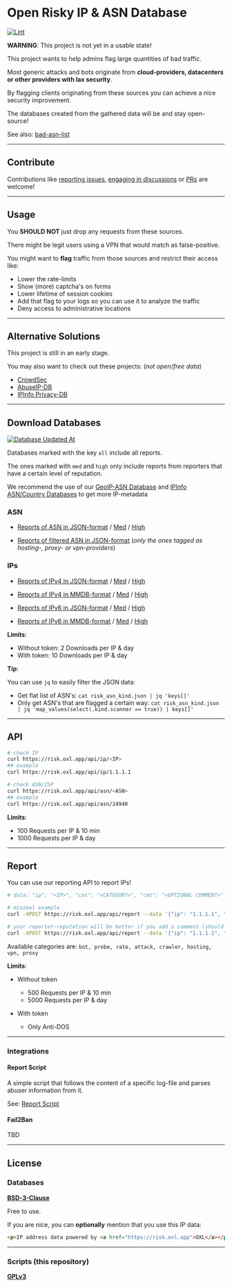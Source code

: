 # Open Risky IP & ASN Database

[![Lint](https://github.com/O-X-L/risk-db/actions/workflows/lint.yml/badge.svg)](https://github.com/O-X-L/risk-db/actions/workflows/lint.yml)

**WARNING**: This project is not yet in a usable state!

This project wants to help admins flag large quantities of bad traffic.

Most generic attacks and bots originate from **cloud-providers, datacenters or other providers with lax security**.

By flagging clients originating from these sources you can achieve a nice security improvement.

The databases created from the gathered data will be and stay open-source!

See also: [bad-asn-list](https://github.com/brianhama/bad-asn-list)

----

## Contribute

Contributions like [reporting issues](https://github.com/O-X-L/risk-db/issues/new), [engaging in discussions](https://github.com/O-X-L/risk-db/discussions) or [PRs](https://github.com/O-X-L/risk-db/pulls) are welcome!

----

## Usage

You **SHOULD NOT** just drop any requests from these sources.

There might be legit users using a VPN that would match as false-positive.

You might want to **flag** traffic from those sources and restrict their access like:

* Lower the rate-limits
* Show (more) captcha's on forms
* Lower lifetime of session cookies
* Add that flag to your logs so you can use it to analyze the traffic
* Deny access to administrative locations

----

## Alternative Solutions

This project is still in an early stage.

You may also want to check out these projects: (*not open/free data*)

* [CrowdSec](https://www.crowdsec.net/)
* [AbuseIP-DB](https://www.abuseipdb.com/)
* [IPInfo Privacy-DB](https://ipinfo.io/products/proxy-vpn-detection-api)

----

## Download Databases

[![Database Updated At](https://risk.oxl.app/file/updated_at.svg)](https://risk.oxl.app/file/updated_at.svg)

Databases marked with the key `all` include all reports.

The ones marked with `med` and `high` only include reports from reporters that have a certain level of reputation.

We recommend the use of our [GeoIP-ASN Database](https://github.com/O-X-L/geoip-asn) and [IPInfo ASN/Country Databases](https://ipinfo.io/products/free-ip-database) to get more IP-metadata

### ASN

* [Reports of ASN in JSON-format](https://risk.oxl.app/file/risk_asn_all.json.zip) / [Med](https://risk.oxl.app/file/risk_asn_med.json.zip)  / [High](https://risk.oxl.app/file/risk_asn_high.json.zip)

* [Reports of filtered ASN in JSON-format](https://risk.oxl.app/file/risk_asn_kind.json.zip) (*only the ones tagged as hosting-, proxy- or vpn-providers*)

### IPs

* [Reports of IPv4 in JSON-format](https://risk.oxl.app/file/risk_ip4_all.json.zip) / [Med](https://risk.oxl.app/file/risk_ip4_med.json.zip) / [High](https://risk.oxl.app/file/risk_ip4_high.json.zip)

* [Reports of IPv4 in MMDB-format](https://risk.oxl.app/file/risk_ip4_all.mmdb.zip) / [Med](https://risk.oxl.app/file/risk_ip4_med.mmdb.zip) / [High](https://risk.oxl.app/file/risk_ip4_high.mmdb.zip)

* [Reports of IPv6 in JSON-format](https://risk.oxl.app/file/risk_ip6_all.json.zip) / [Med](https://risk.oxl.app/file/risk_ip6_med.json.zip) / [High](https://risk.oxl.app/file/risk_ip6_high.json.zip)

* [Reports of IPv6 in MMDB-format](https://risk.oxl.app/file/risk_ip6_all.mmdb.zip) / [Med](https://risk.oxl.app/file/risk_ip6_med.mmdb.zip) / [High](https://risk.oxl.app/file/risk_ip6_high.mmdb.zip)

**Limits**:

* Without token: 2 Downloads per IP & day
* With token: 10 Downloads per IP & day

**Tip**:

You can use `jq` to easily filter the JSON data:

* Get flat list of ASN's: `cat risk_asn_kind.json | jq 'keys[]'`
* Only get ASN's that are flagged a certain way: `cat risk_asn_kind.json | jq 'map_values(select(.kind.scanner == true)) | keys[]'`

----

## API

```bash
# check IP
curl https://risk.oxl.app/api/ip/<IP>
## example
curl https://risk.oxl.app/api/ip/1.1.1.1

# check ASN/ISP
curl https://risk.oxl.app/api/asn/<ASN>
## example
curl https://risk.oxl.app/api/asn/24940
```

**Limits**:

* 100 Requests per IP & 10 min
* 1000 Requests per IP & day

----

## Report

You can use our reporting API to report IPs!

```bash
# data: "ip": "<IP>", "cat": "<CATEGORY>", "cmt": "<OPTIONAL COMMENT>"

# minimal example
curl -XPOST https://risk.oxl.app/api/report --data '{"ip": "1.1.1.1", "cat": "bot"}' -H 'Content-Type: application/json'

# your reporter-reputation will be better if you add a comment (should not exceed 100 characters)
curl -XPOST https://risk.oxl.app/api/report --data '{"ip": "1.1.1.1", "cat": "attack", "cmt": "Form abuse"}' -H 'Content-Type: application/json'
```

Available categories are: `bot, probe, rate, attack, crawler, hosting, vpn, proxy`

**Limits**:

* Without token
  * 500 Requests per IP & 10 min
  * 5000 Requests per IP & day

* With token
  * Only Anti-DOS

----

### Integrations

#### Report Script

A simple script that follows the content of a specific log-file and parses abuser information from it.

See: [Report Script](https://github.com/O-X-L/risk-db/blob/latest/report_script/README.md)


#### Fail2Ban

TBD

----

## License

### Databases

**[BSD-3-Clause](https://opensource.org/license/bsd-3-clause)**

Free to use.

If you are nice, you can **optionally** mention that you use this IP data: 

```html
<p>IP address data powered by <a href="https://risk.oxl.app">OXL</a></p>
```

----

### Scripts (this repository)

**[GPLv3](https://www.gnu.org/licenses/gpl-3.0.en.html)**
